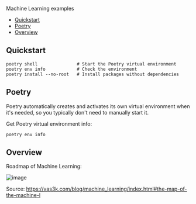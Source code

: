 Machine Learning examples

- [Quickstart](#quickstart)
- [Poetry](#poetry)
- [Overview](#overview)

## Quickstart

```
poetry shell               # Start the Poetry virtual environment
poetry env info            # Check the environment
poetry install --no-root   # Install packages without dependencies
```

## Poetry

Poetry automatically creates and activates its own virtual environment when it's needed, so you typically don't need to manually start it.

Get Poetry virtual environment info:

```
poetry env info
```

## Overview

Roadmap of Machine Learning:

![image](https://github.com/masaok/machine-learning-examples/assets/1320083/ab4e42ea-1846-43fa-a137-c2b17ca50948)

Source: https://vas3k.com/blog/machine_learning/index.html#the-map-of-the-machine-l
